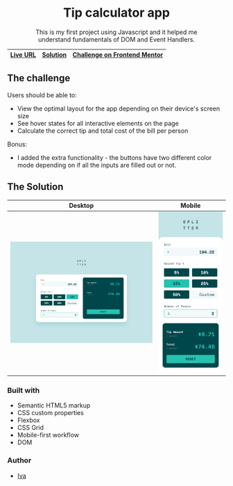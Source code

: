 
<center> <h1>Tip calculator app</h1></center>

<center><p>This is my first project using Javascript and it helped me <br> understand fundamentals of DOM and Event Handlers.</p></center>

[Live URL](https://ivaberiashvili.github.io/tip-calculator-app/) | [Solution]() | [Challenge on Frontend Mentor](https://www.frontendmentor.io/challenges/tip-calculator-app-ugJNGbJUX)
:-------------------------:|:-------------------------:|:-------------------------:

## The challenge

Users should be able to:
- View the optimal layout for the app depending on their device's screen size
- See hover states for all interactive elements on the page
- Calculate the correct tip and total cost of the bill per person

Bonus:
- I added the extra functionality - the buttons  have two different color mode depending on if all the inputs are filled out or not.


## The Solution
Desktop             |  Mobile
:-------------------------:|:-------------------------:
![](./design/screenshot-desktop.png)  |  ![](./design/screenshot-mobile.png)


### Built with

- Semantic HTML5 markup
- CSS custom properties
- Flexbox
- CSS Grid
- Mobile-first workflow
- DOM

### Author
- [Iva](https://github.com/ivaberiashvili/)




